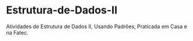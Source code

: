 # Estrutura-de-Dados-II
Atividades de Estrutura de Dados II, Usando Padrões, Praticada em Casa e na Fatec.
